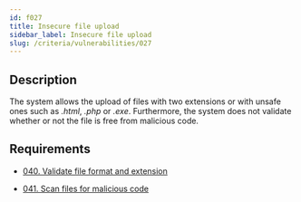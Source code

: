 ```yaml
---
id: f027
title: Insecure file upload
sidebar_label: Insecure file upload
slug: /criteria/vulnerabilities/027
---
```


## Description

The system allows the upload of files
with two extensions or with unsafe ones
such as *.html*, *.php* or *.exe*.
Furthermore,
the system does not validate
whether or not the file is free
from malicious code.

## Requirements

- [040. Validate file format and extension](/criteria/requirements/040)

- [041. Scan files for malicious code](/criteria/requirements/041)
